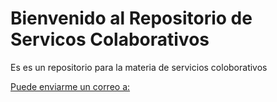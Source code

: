 # Bienvenido al Repositorio de Servicos Colaborativos
Es es un repositorio para la materia de servicios coloborativos

[Puede enviarme un correo a:](a_zazuetag@hotmail.com)
